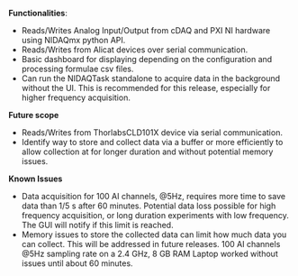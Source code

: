 **Functionalities**:
- Reads/Writes Analog Input/Output from cDAQ and PXI NI hardware using NIDAQmx python API.
- Reads/Writes from Alicat devices over serial communication.
- Basic dashboard for displaying depending on the configuration and processing formulae csv files.
- Can run the NIDAQTask standalone to acquire data in the background without the UI. This is recommended for this release, especially for higher frequency acquisition.

**Future scope**
- Reads/Writes from ThorlabsCLD101X device via serial communication.
- Identify way to store and collect data via a buffer or more efficiently to allow collection at for longer duration and without potential memory issues.

**Known Issues**
- Data acquisition for 100 AI channels, @5Hz, requires more time to save data than 1/5 s after 60 minutes. Potential data loss possible for high frequency acquisition, or long duration experiments with low frequency. The GUI will notify if this limit is reached.
- Memory issues to store the collected data can limit how much data you can collect. This will be addressed in future releases. 100 AI channels @5Hz sampling rate on a 2.4 GHz, 8 GB RAM Laptop worked without issues until about 60 minutes.
